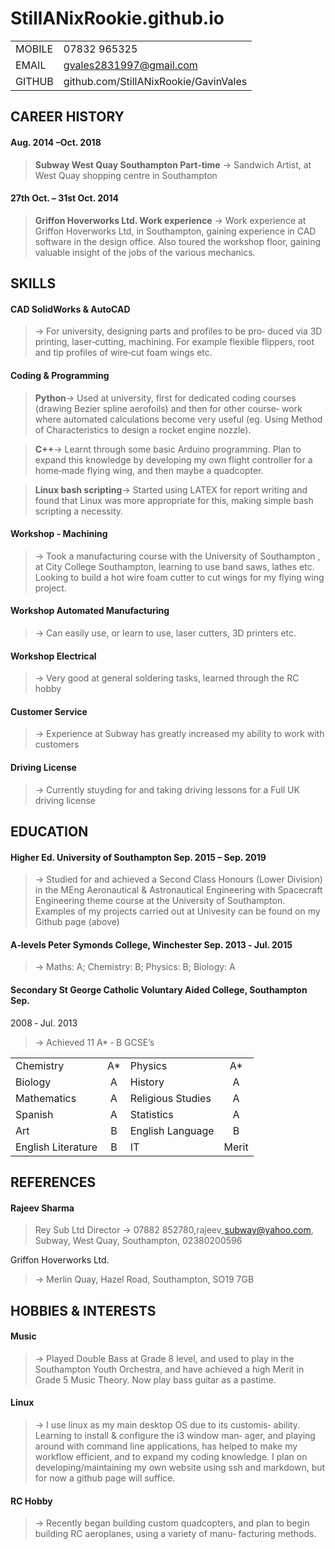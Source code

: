# StillANixRookie.github.io

|        |                                       |
|:------ |:------------------------------------- |
| MOBILE | 07832 965325                          |
| EMAIL  | gvales2831997@gmail.com               |
| GITHUB | github.com/StillANixRookie/GavinVales |

## CAREER HISTORY

#### Aug. 2014 –Oct. 2018

> **Subway West Quay Southampton Part‐time**
> →  Sandwich Artist, at West Quay shopping centre in Southampton

#### 27th Oct. – 31st Oct. 2014

> **Griffon Hoverworks Ltd. Work experience**
> →  Work experience at Griffon Hoverworks Ltd, in Southampton, gaining
> experience in CAD software in the design office. Also toured the workshop
> floor, gaining valuable insight of the jobs of the various mechanics.

## SKILLS

#### CAD SolidWorks & AutoCAD

> →  For university, designing parts and profiles to be pro‐ duced via 3D
> printing, laser‐cutting, machining. For example flexible flippers, root and
> tip profiles of wire‐cut foam wings etc.

#### Coding & Programming

>  **Python**→ Used at university, first for dedicated coding courses (drawing
> Bezier spline aerofoils) and then for other course‐ work where automated
> calculations become very useful (eg. Using Method of Characteristics to design
> a rocket engine nozzle).

>  **C++**→ Learnt through some basic Arduino programming. Plan to expand this
> knowledge by developing my own flight controller for a home‐made flying wing,
> and then maybe a quadcopter.

>  **Linux bash scripting**→ Started using LATEX for report writing and found that
> Linux was more appropriate for this, making simple bash scripting a necessity.

#### Workshop - Machining

> → Took a manufacturing course with the University of Southampton , at City
> College Southampton, learning to use band saws, lathes etc. Looking to build a
> hot wire foam cutter to cut wings for my flying wing project.

#### Workshop Automated Manufacturing

> → Can easily use, or learn to use, laser cutters, 3D printers etc.

#### Workshop Electrical

> → Very good at general soldering tasks, learned through the RC hobby

#### Customer Service

> → Experience at Subway has greatly increased my ability to work with customers

#### Driving License

> → Currently stuyding for and taking driving lessons for a Full UK driving
> license

## EDUCATION

#### Higher Ed. University of Southampton Sep. 2015 – Sep. 2019

> → Studied for and achieved a Second Class Honours (Lower Division) in the MEng
> Aeronautical & Astronautical Engineering with Spacecraft Engineering theme
> course at the University of Southampton. Examples of my projects carried out
> at Univesity can be found on my Github page (above)

#### A‐levels Peter Symonds College, Winchester Sep. 2013 ‐ Jul. 2015

> → Maths: A; Chemistry: B; Physics: B; Biology: A

#### Secondary St George Catholic Voluntary Aided College, Southampton Sep.
2008 ‐ Jul. 2013

> → Achieved 11 A\* ‐ B GCSE’s

|                    |     |                   |       |
|:------------------ |:---:| ----------------- |:-----:|
| Chemistry          | A\* | Physics           | A\*   |
| Biology            | A   | History           | A     |
| Mathematics        | A   | Religious Studies | A     |
| Spanish            | A   | Statistics        | A     |
| Art                | B   | English Language  | B     |
| English Literature | B   | IT                | Merit |

## REFERENCES

#### Rajeev Sharma

> Rey Sub Ltd Director
> → 07882 852780,rajeev\_subway@yahoo.com, Subway,
> West Quay, Southampton, 02380200596

Griffon Hoverworks Ltd.

> → Merlin Quay, Hazel Road, Southampton, SO19 7GB

## HOBBIES & INTERESTS

#### Music

> → Played Double Bass at Grade 8 level, and used to play
> in the Southampton Youth Orchestra, and have achieved a
> high Merit in Grade 5 Music Theory. Now play bass guitar
> as a pastime.

#### Linux

> → I use linux as my main desktop OS due to its customis‐
> ability. Learning to install & configure the i3 window man‐
> ager, and playing around with command line applications,
> has helped to make my workflow efficient, and to expand
> my coding knowledge. I plan on developing/maintaining
> my own website using ssh and markdown, but for now a
> github page will suffice.

#### RC Hobby

> → Recently began building custom quadcopters, and plan
> to begin building RC aeroplanes, using a variety of manu‐
> facturing methods.
